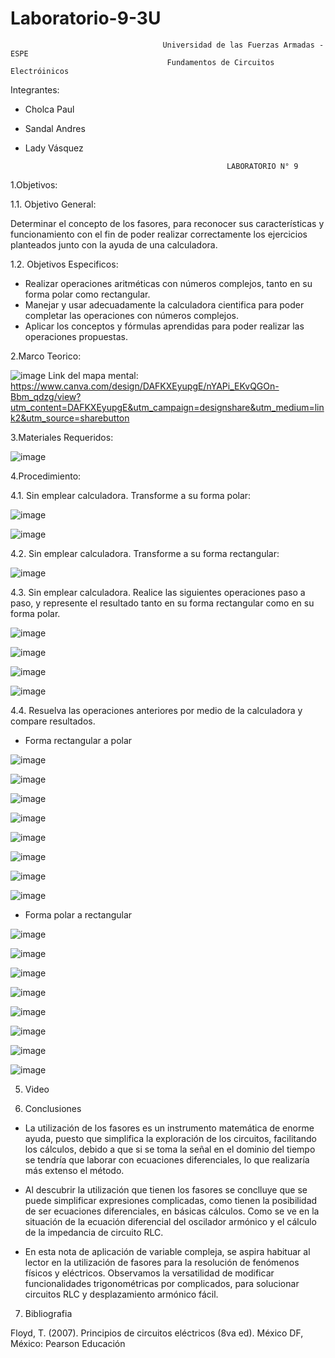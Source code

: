 # Laboratorio-9-3U

                                      Universidad de las Fuerzas Armadas - ESPE
                                       Fundamentos de Circuitos Electróinicos
                                       
Integrantes:

- Cholca Paul
- Sandal Andres
- Lady Vásquez

                                                   LABORATORIO N° 9
                                                
1.Objetivos:

1.1. Objetivo General:

Determinar el concepto de los fasores, para reconocer sus características y funcionamiento con el fin de poder realizar correctamente los ejercicios planteados junto con la ayuda de una calculadora.

1.2. Objetivos Especificos:

- Realizar operaciones aritméticas con números complejos, tanto en su forma polar como rectangular.
- Manejar y usar adecuadamente la calculadora cientifica para poder completar las operaciones con números complejos.
- Aplicar los conceptos y fórmulas aprendidas para poder realizar las operaciones propuestas.

2.Marco Teorico:

![image](https://user-images.githubusercontent.com/105684550/186789753-6f31997c-a7c0-40ca-aa3e-5dbc188e7fc1.png)
Link del mapa mental: https://www.canva.com/design/DAFKXEyupgE/nYAPi_EKvQGOn-Bbm_qdzg/view?utm_content=DAFKXEyupgE&utm_campaign=designshare&utm_medium=link2&utm_source=sharebutton

3.Materiales Requeridos:

![image](https://user-images.githubusercontent.com/105687375/186785920-71336484-7c0f-4d4d-bd04-03fa11386345.png)

4.Procedimiento:

4.1.  Sin emplear calculadora. Transforme a su forma polar:

![image](https://user-images.githubusercontent.com/105687375/186784443-64703d15-407c-499d-8489-f28bdaad492d.png)

![image](https://user-images.githubusercontent.com/105687375/186784477-518678b4-0be1-45e7-be79-8efdd43dde44.png)


4.2.  Sin emplear calculadora. Transforme a su forma rectangular:

![image](https://user-images.githubusercontent.com/105687213/186786508-dbd95643-196d-4b0a-9c65-7ab2d1d9bf87.png)

4.3.  Sin emplear calculadora. Realice las siguientes operaciones paso a paso, y represente el resultado tanto en su forma rectangular como en su forma polar.

![image](https://user-images.githubusercontent.com/105687375/186788380-92530ade-739d-4796-b411-fdfd0de1573d.png)

![image](https://user-images.githubusercontent.com/105687375/186788540-0b966b24-3fc8-4eda-9ee2-719a912269fa.png)

![image](https://user-images.githubusercontent.com/105687375/186788623-078da6a1-6859-4c61-916e-d83e47548a5b.png)

![image](https://user-images.githubusercontent.com/105687213/186786693-4167fa55-e054-4847-a9d9-607635fe5ac6.png)

4.4.  Resuelva las operaciones anteriores por medio de la calculadora y compare resultados.

- Forma rectangular a polar

![image](https://user-images.githubusercontent.com/105687213/186786991-9e66f6c4-b520-47c8-9817-4949ccf96d32.png)

![image](https://user-images.githubusercontent.com/105687213/186787678-94bf7ef7-b517-4f36-94ed-37182a822cdd.png)

![image](https://user-images.githubusercontent.com/105687213/186787220-b5b47494-831f-4c2b-9fac-6de2537c33e6.png)

![image](https://user-images.githubusercontent.com/105687213/186787701-b8624a58-7580-4d81-a960-584f46ff87c7.png)

![image](https://user-images.githubusercontent.com/105687213/186787294-422885ad-5ce6-4aec-8867-12601e9f26b6.png)

![image](https://user-images.githubusercontent.com/105687213/186787726-ad37110a-b422-49ee-be5f-856857adb7a4.png)

![image](https://user-images.githubusercontent.com/105687213/186787344-c871492b-9fe6-47bd-b76f-224fb2c1df25.png)

![image](https://user-images.githubusercontent.com/105687213/186787760-ccfdbada-4a91-495a-8429-29604d2fad13.png)

- Forma polar a rectangular

![image](https://user-images.githubusercontent.com/105687213/186787436-9d128a2d-e961-482c-9790-597ed8ec4160.png)

![image](https://user-images.githubusercontent.com/105687213/186787790-eb74c20b-21f0-46df-b874-e03cd184c700.png)

![image](https://user-images.githubusercontent.com/105687213/186787812-cb7e3f8d-fd21-4b3f-9c78-9815be3d20c8.png)

![image](https://user-images.githubusercontent.com/105687213/186787829-fabe201b-1789-45f5-adc2-6a30ed376e2b.png)

![image](https://user-images.githubusercontent.com/105687213/186787856-3f4f8526-4ca9-40de-a38c-28910a56bdc8.png)

![image](https://user-images.githubusercontent.com/105687213/186787898-31f773d2-977a-4284-88f4-640b75cfb28f.png)

![image](https://user-images.githubusercontent.com/105687213/186787919-70a190e9-2515-41de-b1e2-7634b7552d42.png)

![image](https://user-images.githubusercontent.com/105687213/186787942-09a8e004-dce6-48b7-a739-9271171753c2.png)


5. Video

6. Conclusiones

- La utilización de los fasores es un instrumento matemática de enorme ayuda, puesto que simplifica la exploración de los circuitos, facilitando los cálculos, debido a que si se toma la señal en el dominio del tiempo se tendría que laborar con ecuaciones diferenciales, lo que realizaría más extenso el método.

- Al descubrir la utilización que tienen los fasores se conclluye que se puede simplificar expresiones complicadas, como tienen la posibilidad de ser ecuaciones diferenciales, en básicas cálculos. Como se ve en la situación de la ecuación diferencial del oscilador armónico y el cálculo de la impedancia de circuito RLC. 

- En esta nota de aplicación de variable compleja, se aspira habituar al lector en la utilización de fasores para la resolución de fenómenos físicos y eléctricos. Observamos la versatilidad de modificar funcionalidades trigonométricas por complicados, para solucionar circuitos RLC y desplazamiento armónico fácil. 

7. Bibliografia

Floyd, T. (2007). Principios de circuitos eléctricos (8va ed). México DF, México: Pearson Educación






